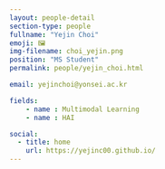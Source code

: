 ```yaml
---
layout: people-detail
section-type: people
fullname: "Yejin Choi"
emoji: 🖼️
img-filename: choi_yejin.png
position: "MS Student"
permalink: people/yejin_choi.html

email: yejinchoi@yonsei.ac.kr

fields:
    - name : Multimodal Learning
    - name : HAI

social:
  - title: home
    url: https://yejinc00.github.io/
---
```

